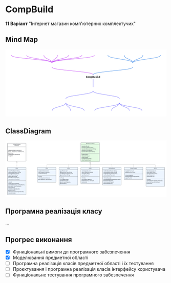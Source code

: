 # CompBuild
**11 Варіант** "Інтернет магазин комп'ютерних комплектучих"

## Mind Map
![Alt text](images/MindMap.png "Mind Map")

## ClassDiagram
![Alt text](images/ClassDiagram.png "Class Diagram")

## Програмна реалізація класу
...

## Прогрес виконання

- [x] Функціональні вимоги дл програмного забезпечення
- [x] Моделювання предметної області
- [ ] Програмна реалізація класів предметної області і їх тестування
- [ ] Проєктування і програмна реалізація класів інтерфейсу користувача 
- [ ] Функціональне тестування програмного забезпечення
